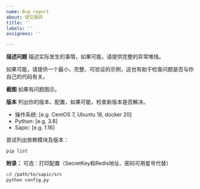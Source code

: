 ```yaml
---
name: Bug report
about: 提交漏洞
title: ''
labels: ''
assignees: ''

---
```


**描述问题**
描述实际发生的事情，如果可能，请提供完整的异常堆栈。

如果可能，请提供一个最小、完整、可验证的示例，这也有助于检查问题是否与你自己的代码有关。

**截图**
如果有问题图示。

**版本**
列出你的版本、配置，如果可能，检查新版本是否解决。
 - 操作系统: [e.g.  CentOS 7, Ubuntu 18, docker 20]
 - Python: [e.g. 3.8]
 - Sapic: [e.g. 1.16]

尝试列出依赖模块及版本：
```bash
pip list
```

**附录：**
可选：打印配置（SecretKey和Redis地址、密码可用星号代替）

```bash
cd /path/to/sapic/src
python config.py
```
